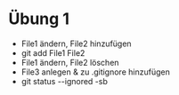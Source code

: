 # Übung 1

- File1 ändern, File2 hinzufügen
- git add File1 File2
- File1 ändern, File2 löschen
- File3 anlegen & zu .gitignore hinzufügen
- git status --ignored -sb